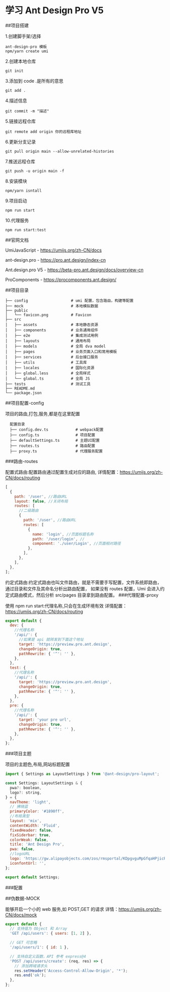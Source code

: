 # 学习 Ant Design Pro V5

##项目搭建

1.创建脚手架/选择

    ant-design-pro 模板
    npm/yarn create umi

2.创建本地仓库

    git init

3.添加到 code .是所有的意思

    git add .

4.描述信息

    git commit -m "描述"

5.链接远程仓库

    git remote add origin 你的远程库地址

6.更新分支记录

    git pull origin main --allow-unrelated-histories

7.推送远程仓库

    git push -u origin main -f

8.安装模块

    npm/yarn isntall

9.项目启动

    npm run start

10.代理服务

    npm run start:test

##官网文档

UmiJavaScript - https://umijs.org/zh-CN/docs

ant-design.pro - https://pro.ant.design/index-cn

Ant.design.pro V5 - https://beta-pro.ant.design/docs/overview-cn

ProComponents - https://procomponents.ant.design/

##项目目录

    ├── config                   # umi 配置，包含路由，构建等配置
    ├── mock                     # 本地模拟数据
    ├── public
    │   └── favicon.png          # Favicon
    ├── src
    │   ├── assets               # 本地静态资源
    │   ├── components           # 业务通用组件
    │   ├── e2e                  # 集成测试用例
    │   ├── layouts              # 通用布局
    │   ├── models               # 全局 dva model
    │   ├── pages                # 业务页面入口和常用模板
    │   ├── services             # 后台接口服务
    │   ├── utils                # 工具库
    │   ├── locales              # 国际化资源
    │   ├── global.less          # 全局样式
    │   └── global.ts            # 全局 JS
    ├── tests                    # 测试工具
    ├── README.md
    └── package.json

##项目配置-config

项目的路由,打包,服务,都是在这里配置

      配置目录
      ├── config.dev.ts            # webpack配置
      ├── config.ts                # 项目配置
      ├── defaultSettings.ts       # 主题UI配置
      ├── routes.ts                # 路由配置
      ├── proxy.ts                 # 代理服务配置

###路由-routes

配置式路由:配置路由通过配置生成对应的路由, 详情配置：https://umijs.org/zh-CN/docs/routing

```js
[
  {
    path: '/user', //路由URL
    layout: false, //关闭布局
    routes: [
      //二级路由
      {
        path: '/user', //路由URL
        routes: [
          {
            name: 'login', //页面标题名称
            path: '/user/login', //
            component: './user/Login', //页面相对路径
          },
        ],
      },
    ],
  },
];
```

约定式路由:约定式路由也叫文件路由，就是不需要手写配置，文件系统即路由，通过目录和文件及其命名分析出路由配置， 如果没有 routes 配置，Umi 会进入约定式路由模式，然后分析 src/pages 目录拿到路由配置。 ###代理配置-proxy

使用 npm run start:代理名称,只会在生成环境有效 详情配置：https://umijs.org/zh-CN/docs/routing

```js
export default {
  dev: {
    //代理名称
    '/api/': {
      //如果是 api 就转发到下面这个地址
      target: 'https://preview.pro.ant.design',
      changeOrigin: true,
      pathRewrite: { '^': '' },
    },
  },
  test: {
    //代理名称
    '/api/': {
      target: 'https://preview.pro.ant.design',
      changeOrigin: true,
      pathRewrite: { '^': '' },
    },
  },
  pre: {
    //代理名称
    '/api/': {
      target: 'your pre url',
      changeOrigin: true,
      pathRewrite: { '^': '' },
    },
  },
};
```

###项目主题

项目的主题色,布局,网站标题配置

```js
import { Settings as LayoutSettings } from '@ant-design/pro-layout';

const Settings: LayoutSettings & {
  pwa?: boolean,
  logo?: string,
} = {
  navTheme: 'light',
  // 拂晓蓝
  primaryColor: '#1890ff',
  //布局类型
  layout: 'mix',
  contentWidth: 'Fluid',
  fixedHeader: false,
  fixSiderbar: true,
  colorWeak: false,
  title: 'Ant Design Pro',
  pwa: false,
  //logoURL
  logo: 'https://gw.alipayobjects.com/zos/rmsportal/KDpgvguMpGfqaHPjicRK.svg',
  iconfontUrl: '',
};

export default Settings;
```

###配置

##伪数据-MOCK

能够开启一个小的 web 服务,如 POST,GET 的请求 详情：https://umijs.org/zh-CN/docs/mock

```js
export default {
  // 支持值为 Object 和 Array
  'GET /api/users': { users: [1, 2] },

  // GET 可忽略
  '/api/users/1': { id: 1 },

  // 支持自定义函数，API 参考 express@4
  'POST /api/users/create': (req, res) => {
    // 添加跨域请求头
    res.setHeader('Access-Control-Allow-Origin', '*');
    res.end('ok');
  },
};
```

